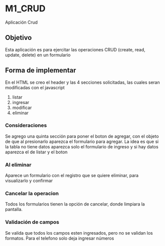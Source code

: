 # M1_CRUD
 Aplicación Crud
 ## Objetivo
 Esta aplicación es para ejercitar las operaciones CRUD (create, read, update, delete) en un formulario

 ## Forma de implementar
En el HTML se creo el header y las 4 secciones solicitadas, las cuales seran modificadas con el javascript
1) listar
2) ingresar
3) modificar
4) eliminar
 ### Consideraciones
Se agrego una quinta sección para poner el boton de agregar, con el objeto de que al presionarlo aparezca el
formulario para agregar. La idea es que si la tabla no tiene datos aparezca solo el formulario de ingreso y
si hay datos aparezca el de listar y el boton
 ### Al eliminar
 Aparece un formulario con el registro que se quiere eliminar, para visualizarlo y confirmar

 ### Cancelar la operacion
 Todos los formularios tienen la opción de cancelar, donde limpiara la pantalla.
 
  ### Validación de campos
 Se valida que todos los campos esten ingresados, pero no se validan los formatos. Para el telefono solo deja ingresar números
